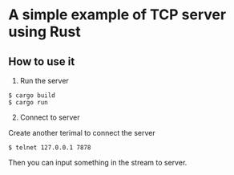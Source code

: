 # A simple example of TCP server using Rust

## How to use it

1. Run the server

```
$ cargo build
$ cargo run
```

2. Connect to server

Create another terimal to connect the server

```
$ telnet 127.0.0.1 7878
```

Then you can input something in the stream to server.
